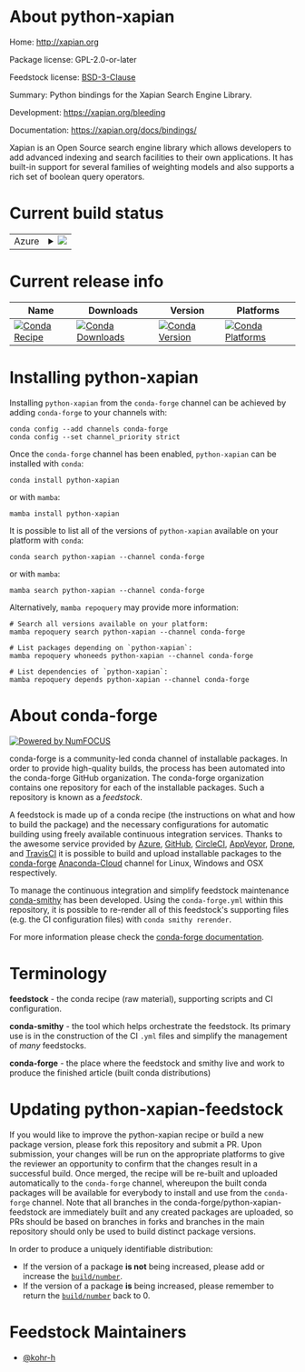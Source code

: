 About python-xapian
===================

Home: http://xapian.org

Package license: GPL-2.0-or-later

Feedstock license: [BSD-3-Clause](https://github.com/conda-forge/python-xapian-feedstock/blob/main/LICENSE.txt)

Summary: Python bindings for the Xapian Search Engine Library.

Development: https://xapian.org/bleeding

Documentation: https://xapian.org/docs/bindings/

Xapian is an Open Source search engine library which allows developers
to add advanced indexing and search facilities to their own applications.
It has built-in support for several families of weighting models and also
supports a rich set of boolean query operators.


Current build status
====================


<table>
    
  <tr>
    <td>Azure</td>
    <td>
      <details>
        <summary>
          <a href="https://dev.azure.com/conda-forge/feedstock-builds/_build/latest?definitionId=5995&branchName=main">
            <img src="https://dev.azure.com/conda-forge/feedstock-builds/_apis/build/status/python-xapian-feedstock?branchName=main">
          </a>
        </summary>
        <table>
          <thead><tr><th>Variant</th><th>Status</th></tr></thead>
          <tbody><tr>
              <td>linux_64_python3.10.____cpythonpython_implcpython</td>
              <td>
                <a href="https://dev.azure.com/conda-forge/feedstock-builds/_build/latest?definitionId=5995&branchName=main">
                  <img src="https://dev.azure.com/conda-forge/feedstock-builds/_apis/build/status/python-xapian-feedstock?branchName=main&jobName=linux&configuration=linux_64_python3.10.____cpythonpython_implcpython" alt="variant">
                </a>
              </td>
            </tr><tr>
              <td>linux_64_python3.7.____cpythonpython_implcpython</td>
              <td>
                <a href="https://dev.azure.com/conda-forge/feedstock-builds/_build/latest?definitionId=5995&branchName=main">
                  <img src="https://dev.azure.com/conda-forge/feedstock-builds/_apis/build/status/python-xapian-feedstock?branchName=main&jobName=linux&configuration=linux_64_python3.7.____cpythonpython_implcpython" alt="variant">
                </a>
              </td>
            </tr><tr>
              <td>linux_64_python3.8.____cpythonpython_implcpython</td>
              <td>
                <a href="https://dev.azure.com/conda-forge/feedstock-builds/_build/latest?definitionId=5995&branchName=main">
                  <img src="https://dev.azure.com/conda-forge/feedstock-builds/_apis/build/status/python-xapian-feedstock?branchName=main&jobName=linux&configuration=linux_64_python3.8.____cpythonpython_implcpython" alt="variant">
                </a>
              </td>
            </tr><tr>
              <td>linux_64_python3.9.____cpythonpython_implcpython</td>
              <td>
                <a href="https://dev.azure.com/conda-forge/feedstock-builds/_build/latest?definitionId=5995&branchName=main">
                  <img src="https://dev.azure.com/conda-forge/feedstock-builds/_apis/build/status/python-xapian-feedstock?branchName=main&jobName=linux&configuration=linux_64_python3.9.____cpythonpython_implcpython" alt="variant">
                </a>
              </td>
            </tr><tr>
              <td>osx_64_python3.10.____cpythonpython_implcpython</td>
              <td>
                <a href="https://dev.azure.com/conda-forge/feedstock-builds/_build/latest?definitionId=5995&branchName=main">
                  <img src="https://dev.azure.com/conda-forge/feedstock-builds/_apis/build/status/python-xapian-feedstock?branchName=main&jobName=osx&configuration=osx_64_python3.10.____cpythonpython_implcpython" alt="variant">
                </a>
              </td>
            </tr><tr>
              <td>osx_64_python3.7.____cpythonpython_implcpython</td>
              <td>
                <a href="https://dev.azure.com/conda-forge/feedstock-builds/_build/latest?definitionId=5995&branchName=main">
                  <img src="https://dev.azure.com/conda-forge/feedstock-builds/_apis/build/status/python-xapian-feedstock?branchName=main&jobName=osx&configuration=osx_64_python3.7.____cpythonpython_implcpython" alt="variant">
                </a>
              </td>
            </tr><tr>
              <td>osx_64_python3.8.____cpythonpython_implcpython</td>
              <td>
                <a href="https://dev.azure.com/conda-forge/feedstock-builds/_build/latest?definitionId=5995&branchName=main">
                  <img src="https://dev.azure.com/conda-forge/feedstock-builds/_apis/build/status/python-xapian-feedstock?branchName=main&jobName=osx&configuration=osx_64_python3.8.____cpythonpython_implcpython" alt="variant">
                </a>
              </td>
            </tr><tr>
              <td>osx_64_python3.9.____cpythonpython_implcpython</td>
              <td>
                <a href="https://dev.azure.com/conda-forge/feedstock-builds/_build/latest?definitionId=5995&branchName=main">
                  <img src="https://dev.azure.com/conda-forge/feedstock-builds/_apis/build/status/python-xapian-feedstock?branchName=main&jobName=osx&configuration=osx_64_python3.9.____cpythonpython_implcpython" alt="variant">
                </a>
              </td>
            </tr>
          </tbody>
        </table>
      </details>
    </td>
  </tr>
</table>

Current release info
====================

| Name | Downloads | Version | Platforms |
| --- | --- | --- | --- |
| [![Conda Recipe](https://img.shields.io/badge/recipe-python--xapian-green.svg)](https://anaconda.org/conda-forge/python-xapian) | [![Conda Downloads](https://img.shields.io/conda/dn/conda-forge/python-xapian.svg)](https://anaconda.org/conda-forge/python-xapian) | [![Conda Version](https://img.shields.io/conda/vn/conda-forge/python-xapian.svg)](https://anaconda.org/conda-forge/python-xapian) | [![Conda Platforms](https://img.shields.io/conda/pn/conda-forge/python-xapian.svg)](https://anaconda.org/conda-forge/python-xapian) |

Installing python-xapian
========================

Installing `python-xapian` from the `conda-forge` channel can be achieved by adding `conda-forge` to your channels with:

```
conda config --add channels conda-forge
conda config --set channel_priority strict
```

Once the `conda-forge` channel has been enabled, `python-xapian` can be installed with `conda`:

```
conda install python-xapian
```

or with `mamba`:

```
mamba install python-xapian
```

It is possible to list all of the versions of `python-xapian` available on your platform with `conda`:

```
conda search python-xapian --channel conda-forge
```

or with `mamba`:

```
mamba search python-xapian --channel conda-forge
```

Alternatively, `mamba repoquery` may provide more information:

```
# Search all versions available on your platform:
mamba repoquery search python-xapian --channel conda-forge

# List packages depending on `python-xapian`:
mamba repoquery whoneeds python-xapian --channel conda-forge

# List dependencies of `python-xapian`:
mamba repoquery depends python-xapian --channel conda-forge
```


About conda-forge
=================

[![Powered by
NumFOCUS](https://img.shields.io/badge/powered%20by-NumFOCUS-orange.svg?style=flat&colorA=E1523D&colorB=007D8A)](https://numfocus.org)

conda-forge is a community-led conda channel of installable packages.
In order to provide high-quality builds, the process has been automated into the
conda-forge GitHub organization. The conda-forge organization contains one repository
for each of the installable packages. Such a repository is known as a *feedstock*.

A feedstock is made up of a conda recipe (the instructions on what and how to build
the package) and the necessary configurations for automatic building using freely
available continuous integration services. Thanks to the awesome service provided by
[Azure](https://azure.microsoft.com/en-us/services/devops/), [GitHub](https://github.com/),
[CircleCI](https://circleci.com/), [AppVeyor](https://www.appveyor.com/),
[Drone](https://cloud.drone.io/welcome), and [TravisCI](https://travis-ci.com/)
it is possible to build and upload installable packages to the
[conda-forge](https://anaconda.org/conda-forge) [Anaconda-Cloud](https://anaconda.org/)
channel for Linux, Windows and OSX respectively.

To manage the continuous integration and simplify feedstock maintenance
[conda-smithy](https://github.com/conda-forge/conda-smithy) has been developed.
Using the ``conda-forge.yml`` within this repository, it is possible to re-render all of
this feedstock's supporting files (e.g. the CI configuration files) with ``conda smithy rerender``.

For more information please check the [conda-forge documentation](https://conda-forge.org/docs/).

Terminology
===========

**feedstock** - the conda recipe (raw material), supporting scripts and CI configuration.

**conda-smithy** - the tool which helps orchestrate the feedstock.
                   Its primary use is in the construction of the CI ``.yml`` files
                   and simplify the management of *many* feedstocks.

**conda-forge** - the place where the feedstock and smithy live and work to
                  produce the finished article (built conda distributions)


Updating python-xapian-feedstock
================================

If you would like to improve the python-xapian recipe or build a new
package version, please fork this repository and submit a PR. Upon submission,
your changes will be run on the appropriate platforms to give the reviewer an
opportunity to confirm that the changes result in a successful build. Once
merged, the recipe will be re-built and uploaded automatically to the
`conda-forge` channel, whereupon the built conda packages will be available for
everybody to install and use from the `conda-forge` channel.
Note that all branches in the conda-forge/python-xapian-feedstock are
immediately built and any created packages are uploaded, so PRs should be based
on branches in forks and branches in the main repository should only be used to
build distinct package versions.

In order to produce a uniquely identifiable distribution:
 * If the version of a package **is not** being increased, please add or increase
   the [``build/number``](https://docs.conda.io/projects/conda-build/en/latest/resources/define-metadata.html#build-number-and-string).
 * If the version of a package **is** being increased, please remember to return
   the [``build/number``](https://docs.conda.io/projects/conda-build/en/latest/resources/define-metadata.html#build-number-and-string)
   back to 0.

Feedstock Maintainers
=====================

* [@kohr-h](https://github.com/kohr-h/)

